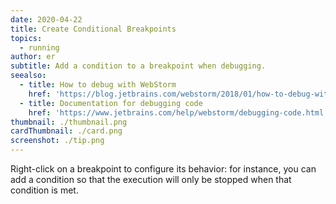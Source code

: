```yaml
---
date: 2020-04-22
title: Create Conditional Breakpoints
topics:
  - running
author: er
subtitle: Add a condition to a breakpoint when debugging.
seealso:
  - title: How to debug with WebStorm
    href: 'https://blog.jetbrains.com/webstorm/2018/01/how-to-debug-with-webstorm/'
  - title: Documentation for debugging code
    href: 'https://www.jetbrains.com/help/webstorm/debugging-code.html'
thumbnail: ./thumbnail.png
cardThumbnail: ./card.png
screenshot: ./tip.png
---
```

Right-click on a breakpoint to configure its behavior: for instance, you can add a condition so that the execution will only be stopped when that condition is met.
